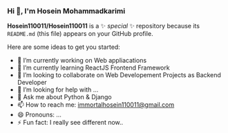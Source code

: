 ### Hi 👋, I'm Hosein Mohammadkarimi


**Hosein110011/Hosein110011** is a ✨ _special_ ✨ repository because its `README.md` (this file) appears on your GitHub profile.

Here are some ideas to get you started:

- 🔭 I’m currently working on Web appliacations
- 🌱 I’m currently learning ReactJS Frontend Framework
- 👯 I’m looking to collaborate on Web Developement Projects as Backend Developer
- 🤔 I’m looking for help with ...
- 💬 Ask me about Python & Django
- 📫 How to reach me: immortalhosein110011@gmail.com
- 😄 Pronouns: ...
- ⚡ Fun fact: I really see different now..

